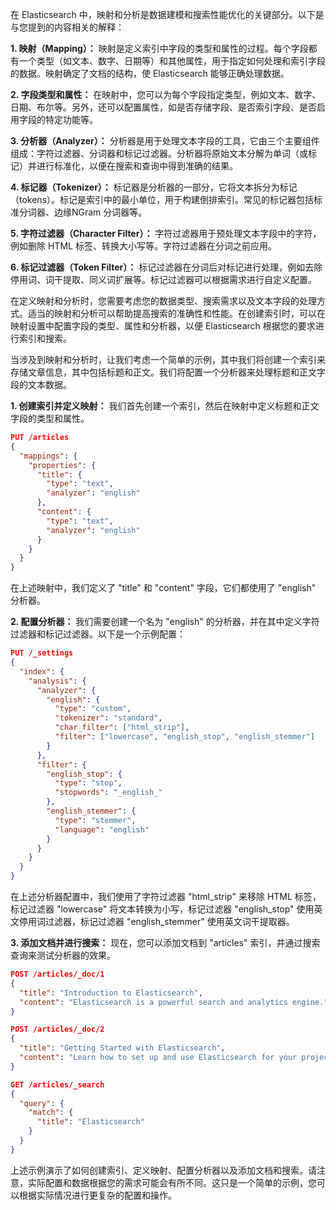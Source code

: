 在 Elasticsearch 中，映射和分析是数据建模和搜索性能优化的关键部分。以下是与您提到的内容相关的解释：

**1. 映射（Mapping）：**
映射是定义索引中字段的类型和属性的过程。每个字段都有一个类型（如文本、数字、日期等）和其他属性，用于指定如何处理和索引字段的数据。映射确定了文档的结构，使 Elasticsearch 能够正确处理数据。

**2. 字段类型和属性：**
在映射中，您可以为每个字段指定类型，例如文本、数字、日期、布尔等。另外，还可以配置属性，如是否存储字段、是否索引字段、是否启用字段的特定功能等。

**3. 分析器（Analyzer）：**
分析器是用于处理文本字段的工具，它由三个主要组件组成：字符过滤器、分词器和标记过滤器。分析器将原始文本分解为单词（或标记）并进行标准化，以便在搜索和查询中得到准确的结果。

**4. 标记器（Tokenizer）：**
标记器是分析器的一部分，它将文本拆分为标记（tokens）。标记是索引中的最小单位，用于构建倒排索引。常见的标记器包括标准分词器、边缘NGram 分词器等。

**5. 字符过滤器（Character Filter）：**
字符过滤器用于预处理文本字段中的字符，例如删除 HTML 标签、转换大小写等。字符过滤器在分词之前应用。

**6. 标记过滤器（Token Filter）：**
标记过滤器在分词后对标记进行处理，例如去除停用词、词干提取、同义词扩展等。标记过滤器可以根据需求进行自定义配置。

在定义映射和分析时，您需要考虑您的数据类型、搜索需求以及文本字段的处理方式。适当的映射和分析可以帮助提高搜索的准确性和性能。在创建索引时，可以在映射设置中配置字段的类型、属性和分析器，以便 Elasticsearch 根据您的要求进行索引和搜索。



当涉及到映射和分析时，让我们考虑一个简单的示例，其中我们将创建一个索引来存储文章信息，其中包括标题和正文。我们将配置一个分析器来处理标题和正文字段的文本数据。

**1. 创建索引并定义映射：**
我们首先创建一个索引，然后在映射中定义标题和正文字段的类型和属性。

```json
PUT /articles
{
  "mappings": {
    "properties": {
      "title": {
        "type": "text",
        "analyzer": "english"
      },
      "content": {
        "type": "text",
        "analyzer": "english"
      }
    }
  }
}
```

在上述映射中，我们定义了 "title" 和 "content" 字段，它们都使用了 "english" 分析器。

**2. 配置分析器：**
我们需要创建一个名为 "english" 的分析器，并在其中定义字符过滤器和标记过滤器。以下是一个示例配置：

```json
PUT /_settings
{
  "index": {
    "analysis": {
      "analyzer": {
        "english": {
          "type": "custom",
          "tokenizer": "standard",
          "char_filter": ["html_strip"],
          "filter": ["lowercase", "english_stop", "english_stemmer"]
        }
      },
      "filter": {
        "english_stop": {
          "type": "stop",
          "stopwords": "_english_"
        },
        "english_stemmer": {
          "type": "stemmer",
          "language": "english"
        }
      }
    }
  }
}
```

在上述分析器配置中，我们使用了字符过滤器 "html_strip" 来移除 HTML 标签，标记过滤器 "lowercase" 将文本转换为小写，标记过滤器 "english_stop" 使用英文停用词过滤器，标记过滤器 "english_stemmer" 使用英文词干提取器。

**3. 添加文档并进行搜索：**
现在，您可以添加文档到 "articles" 索引，并通过搜索查询来测试分析器的效果。

```json
POST /articles/_doc/1
{
  "title": "Introduction to Elasticsearch",
  "content": "Elasticsearch is a powerful search and analytics engine."
}

POST /articles/_doc/2
{
  "title": "Getting Started with Elasticsearch",
  "content": "Learn how to set up and use Elasticsearch for your projects."
}

GET /articles/_search
{
  "query": {
    "match": {
      "title": "Elasticsearch"
    }
  }
}
```

上述示例演示了如何创建索引、定义映射、配置分析器以及添加文档和搜索。请注意，实际配置和数据根据您的需求可能会有所不同。这只是一个简单的示例，您可以根据实际情况进行更复杂的配置和操作。